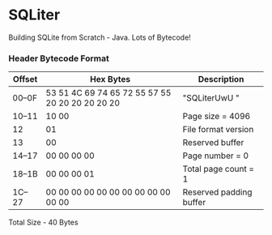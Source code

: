 # SQLiter
Building SQLite from Scratch - Java. Lots of Bytecode!

### Header Bytecode Format

| Offset | Hex Bytes                           | Description             |
|--------|-------------------------------------|-------------------------|
| 00–0F  | 53 51 4C 69 74 65 72 55 57 55 20 20 20 20 20 20 | "SQLiterUwU      "      |
| 10–11  | 10 00                               | Page size = 4096        |
| 12     | 01                                  | File format version     |
| 13     | 00                                  | Reserved buffer         |
| 14–17  | 00 00 00 00                         | Page number = 0         |
| 18–1B  | 00 00 00 01                         | Total page count = 1    |
| 1C–27  | 00 00 00 00 00 00 00 00 00 00 00 00 | Reserved padding buffer |

Total Size - 40 Bytes